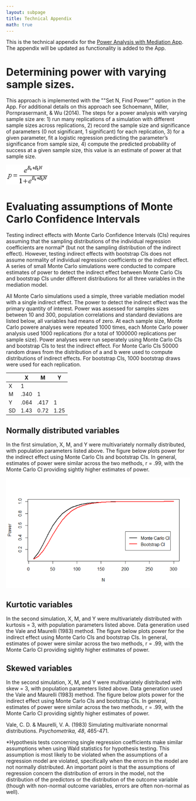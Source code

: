 ```yaml
---
layout: subpage
title: Technical Appendix 
math: true
---
```


This is the technical appendix for the [Power Analysis with Mediation App](http://marlab.org/power_mediation/). The appendix will be updated as functionality is added to the App.

# Determining power with varying sample sizes. 

This approach is implemented with the ""Set N, Find Power"" option in the App. For additional details on this approach see Schoemann, Miller, Pornprasermanit, & Wu (2014). The steps for a power analysis with varying sample size are: 1) run many replications of a simulation with different sample sizes across replications, 2) record the sample size and significance of parameters (0 not significant, 1 significant) for each replication, 3) for a given parameter, fit a logistic regression predicting the parameter’s significance from sample size, 4) compute the predicted probability of success at a given sample size, this value is an estimate of power at that sample size.

![](https://github.com/schoam4/schoam4.github.io/raw/master/public/predprob.gif)

#  Evaluating assumptions of Monte Carlo Confidence Intervals

Testing indirect effects with Monte Carlo Confidence Intervals (CIs) requires assuming that the sampling distributions of the individual regression coefficients are normal* (but not the sampling distribution of the indirect effect). However, testing indirect effects with bootstrap CIs does not assume normality of individual regression coefficients or the  indirect effect. A series of small Monte Carlo simulations were conducted to compare estimates of power to detect the indirect effect between Monte Carlo CIs and bootstrap CIs under different distributions for all three variables in the mediation model.

All Monte Carlo simulations used a simple, three variable mediation model with a single indirect effect. The power to detect the indirect effect was the primary quantity of interest. Power was assessed for samples sizes between 10 and 300, population correlations and standard deviations are listed below, all variables had means of zero. At each sample size, Monte Carlo powere analyses were repeated 1000 times, each Monte Carlo power analysis used 1000 replications (for a total of 1000000 replications per sample size). Power analyses were run seperately using Monte Carlo CIs and bootstrap CIs to test the indirect effect. For Monte Carlo CIs 50000 random draws from the distribution of a and b were used to compute distributions of indirect effects. For bootstrap CIs, 1000 bootstrap draws were used for each replication.

|     |  X  |  M  | Y   |
| --- | --- | --- | --- |
| X   | 1   |     |     |
| M   | .340 | 1  |     |
| Y   | .064 | .417 |  1 |
| SD | 1.43 | 0.72 | 1.25 |

## Normally distributed variables

In the first simulation, X, M, and Y were multivariately normally distributed, with population parameters listed above. The figure below plots power for the indirect effect using Monte Carlo CIs and bootstrap CIs. In general, estimates of power were similar across the two methods, r = .99, with the Monte Carlo CI providing sightly higher estimates of power.

![](https://github.com/schoam4/schoam4.github.io/raw/master/public/Normal_power.png)

## Kurtotic variables

In the second simulation, X, M, and Y were multivariately distributed with kurtosis = 3, with population parameters listed above. Data generation used the Vale and Maurelli (1983) method. The figure below plots power for the indirect effect using Monte Carlo CIs and bootstrap CIs. In general, estimates of power were similar across the two methods, r = .99, with the Monte Carlo CI providing sightly higher estimates of power.


## Skewed variables

In the second simulation, X, M, and Y were multivariately distributed with skew = 3, with population parameters listed above. Data generation used the Vale and Maurelli (1983) method. The figure below plots power for the indirect effect using Monte Carlo CIs and bootstrap CIs. In general, estimates of power were similar across the two methods, r = .99, with the Monte Carlo CI providing sightly higher estimates of power.


Vale, C. D. & Maurelli, V. A. (1983) Simulating multivariate nonormal distributions. *Psychometrika, 48*, 465-471.

*Hypothesis tests concerning single regression coefficients make similar assumptions when using Wald statistics for hypothesis testing. This assumption is most likely to be violated when the assumptions of a regression model are violated, specifically when the errors in the model are not normally distributed. An important point is that the assumptions of regression concern the distribution of errors in the model, not the distribution of the predictors or the distribution of the outcome variable (though with non-normal outcome variables, errors are often non-normal as well).
